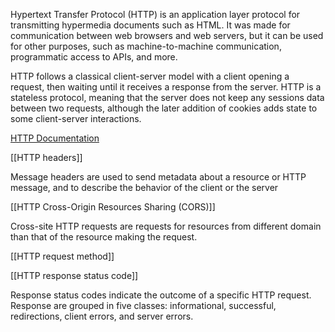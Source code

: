 Hypertext Transfer Protocol (HTTP) is an application layer protocol for transmitting hypermedia documents such as HTML. It was made for communication between web browsers and web servers, but it can be used for other purposes, such as machine-to-machine communication, programmatic access to APIs, and more. 

HTTP follows a classical client-server model with a client opening a request, then waiting until it receives a response from the server. HTTP is a stateless protocol, meaning that the server does not keep any sessions data between two requests, although the later addition of cookies adds state to some client-server interactions. 

[HTTP Documentation ](https://developer.mozilla.org/en-US/docs/Web/HTTP)

[[HTTP headers]]

Message headers are used to send metadata about a resource or HTTP message, and to describe the behavior of the client or the server

[[HTTP Cross-Origin Resources Sharing (CORS)]]

Cross-site HTTP requests are requests for resources from different domain than that of the resource making the request. 

[[HTTP request method]]


[[HTTP response status code]]

Response status codes indicate the outcome of a specific HTTP request. Response are grouped in five classes: informational, successful, redirections, client errors, and server errors.

